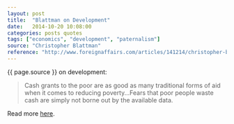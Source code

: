 ```yaml
---
layout: post
title:  "Blattman on Development"
date:   2014-10-20 10:08:00
categories: posts quotes
tags: ["economics", "development", "paternalism"]
source: "Christopher Blattman"
reference: "http://www.foreignaffairs.com/articles/141214/christopher-blattman-and-paul-niehaus/show-them-the-money"
---
```


{{ page.source }} on development:

> Cash grants to the poor are as good as many traditional forms of aid when it comes to reducing poverty...Fears that poor people waste cash are simply not borne out by the available data.

Read more [here]({{page.reference}}).